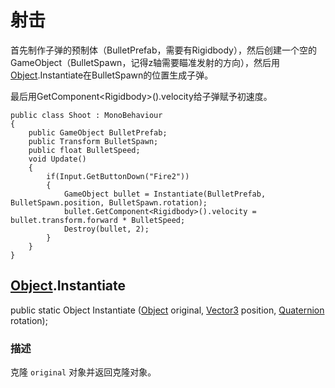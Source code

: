 # 射击

首先制作子弹的预制体（BulletPrefab，需要有Rigidbody），然后创建一个空的GameObject（BulletSpawn，记得z轴需要瞄准发射的方向），然后用[Object](https://docs.unity.cn/cn/2019.4/ScriptReference/Object.html).Instantiate在BulletSpawn的位置生成子弹。

最后用GetComponent\<Rigidbody>().velocity给子弹赋予初速度。

```
public class Shoot : MonoBehaviour
{
    public GameObject BulletPrefab;
    public Transform BulletSpawn;
    public float BulletSpeed;
    void Update()
    {
        if(Input.GetButtonDown("Fire2"))
        {
            GameObject bullet = Instantiate(BulletPrefab, BulletSpawn.position, BulletSpawn.rotation);
            bullet.GetComponent<Rigidbody>().velocity = bullet.transform.forward * BulletSpeed;
            Destroy(bullet, 2);
        }
    }
}
```

## [Object](https://docs.unity.cn/cn/2019.4/ScriptReference/Object.html).Instantiate

public static Object Instantiate ([Object](https://docs.unity.cn/cn/2019.4/ScriptReference/Object.html) original, [Vector3](https://docs.unity.cn/cn/2019.4/ScriptReference/Vector3.html) position, [Quaternion](https://docs.unity.cn/cn/2019.4/ScriptReference/Quaternion.html) rotation);

### 描述

克隆 `original` 对象并返回克隆对象。
